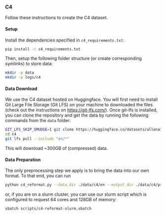 ### C4

Follow these instructions to create the C4 dataset.

#### Setup

Install the dependencies specified in `c4_requirements.txt`:

```bash
pip install -r c4_requirements.txt
```

Then, setup the following folder structure (or create corresponding symlinks) to store data:

```bash
mkdir -p data
mkdir -p logs/c4
```


#### Data Download

We use the C4 dataset hosted on Huggingface. You will first need to install Git Large File Storage (Git LFS) on
your machine to downloaded the files (check out the instructions on https://git-lfs.com/). Once git-lfs is installed, you
can clone the repository and get the data by running the following commands from the `data` folder:

```bash
GIT_LFS_SKIP_SMUDGE=1 git clone https://huggingface.co/datasets/allenai/c4
cd c4
git lfs pull --include "en/*"
```

This will download ~300GB of (compressed) data.

#### Data Preparation

The only preprocessing step we apply is to bring the data into our own format. To that end, you can run

```bash
python c4_reformat.py --data_dir ./data/c4/en --output_dir ./data/c4/processed_en --max_files -1
```

or, if you are on a slurm cluster, you can use our slurm script which is configured to request 64 cores and 128GB of
memory:

```bash
sbatch scripts/c4-reformat-slurm.sbatch
```